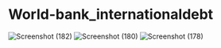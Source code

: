 # World-bank_internationaldebt
![Screenshot (182)](https://user-images.githubusercontent.com/100995240/156878285-938acdbb-0944-46cd-abdf-2addecad8bc9.png)
![Screenshot (180)](https://user-images.githubusercontent.com/100995240/156878312-0925e2f9-0793-4293-88cf-c44edfa85048.png)
![Screenshot (178)](https://user-images.githubusercontent.com/100995240/156878365-7e09283c-48ce-4d59-84c2-542e49bffe7c.png)
